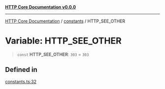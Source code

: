 [**HTTP Core Documentation v0.0.0**](../../README.md)

***

[HTTP Core Documentation](../../modules.md) / [constants](../README.md) / HTTP\_SEE\_OTHER

# Variable: HTTP\_SEE\_OTHER

> `const` **HTTP\_SEE\_OTHER**: `303` = `303`

## Defined in

[constants.ts:32](https://github.com/stonemjs/http-core/blob/a162480c16327760396238c341daab61793d5440/src/constants.ts#L32)
